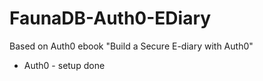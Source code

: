 # FaunaDB-Auth0-EDiary

Based on Auth0 ebook "Build a Secure E-diary with Auth0"

* Auth0 - setup done

